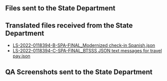 ## Files sent to the State Department

## Translated files received from the State Department
- [LS-2022-0118394-B-SPA-FINAL_Modernized check-in Spanish.json](https://github.com/department-of-veterans-affairs/va.gov-team/blob/master/products/health-care/checkin/translations/2023_Q4/LS-2022-0118394-B-SPA-FINAL_Modernized%20check-in%20Spanish.json)
- [LS-2022-0118394-C-SPA-FINAL_BTSSS JSON text messages for travel pay.json](https://github.com/department-of-veterans-affairs/va.gov-team/blob/master/products/health-care/checkin/translations/2023_Q4/LS-2022-0118394-C-SPA-FINAL_BTSSS%20JSON%20text%20messages%20for%20travel%20pay.json)

## QA Screenshots sent to the State Department
